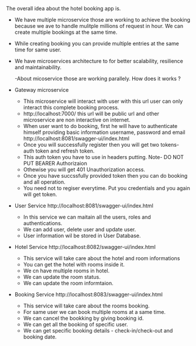 
The overall idea about the hotel booking app is.
- We have multiple microservice those are working to achieve the booking because we ave to handle mulitple millions of request in hour. We can create multiple bookings at the same time.
- While creating booking you can provide multiple entries at the same time for same user.
- We have microservices architecture to for better scalability, resilience and maintainability. 
  
  -About micoservice those are working parallely.
How does it works ?
- Gateway microservice
  - This microservice will interact with user with this url user can only interact this complete booking process.
  - http://localhost:7000/ this url will be public url and other microservice are non interactive on internet.
  - When user want to do booking, first he will have to authenticate himself providing basic information username, password and email http://localhost:8081/swagger-ui/index.html
  - Once you will successfully register then you will get two tokens- auth token and refresh token.
  - This auth token you have to use in headers putting. Note- DO NOT PUT BEARER
      Authorizaion <token>
  - Othewise you will get 401 Unauthorization access.
  - Once you have succssfully provided token then you can do booking and all operation.
  - You need not to regiser everytime. Put you credentials and you again will get token.

- User Service http://localhost:8081/swagger-ui/index.html
  - In this service we can maitain all the users, roles and authentications.
  - We can add user, delete user and update user.    
  - User information wil be stored in User Database.

- Hotel Service http://localhost:8082/swagger-ui/index.html
  - This service will take care about the hotel and room informations
  - You can get the hotel with rooms inside it.
  - We cn have multiple rooms in hotel.
  - We can update the room status.
  - We can update the room informtaion.

- Booking Service http://localhost:8083/swagger-ui/index.html
  - This service will take care about the rooms booking.
  - For same user we can book multiple rooms at a same time.
  - We can cancel the bookking by giving booking id.
  - We can get all the booking of specific user.
  - We can get specific booking details - check-in/check-out and booking date.
    
